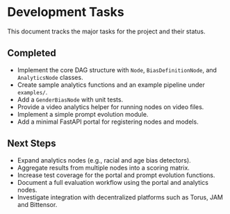 # Development Tasks

This document tracks the major tasks for the project and their status.

## Completed

* Implement the core DAG structure with `Node`, `BiasDefinitionNode`, and `AnalyticsNode` classes.
* Create sample analytics functions and an example pipeline under `examples/`.
* Add a `GenderBiasNode` with unit tests.
* Provide a video analytics helper for running nodes on video files.
* Implement a simple prompt evolution module.
* Add a minimal FastAPI portal for registering nodes and models.

## Next Steps

* Expand analytics nodes (e.g., racial and age bias detectors).
* Aggregate results from multiple nodes into a scoring matrix.
* Increase test coverage for the portal and prompt evolution functions.
* Document a full evaluation workflow using the portal and analytics nodes.
* Investigate integration with decentralized platforms such as Torus, JAM and Bittensor.
